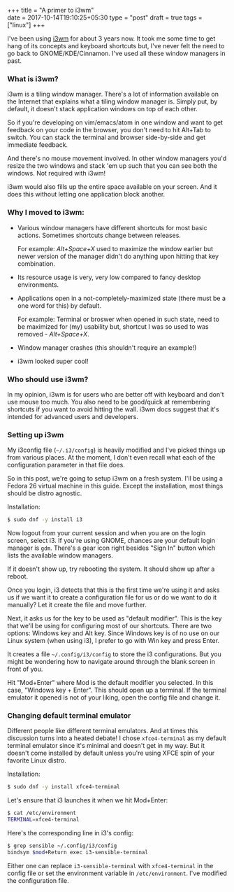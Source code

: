 +++
title = "A primer to i3wm"                           
date = 2017-10-14T19:10:25+05:30
type = "post"
draft = true
tags = ["linux"]
+++

I've been using [i3wm](https://i3wm.org/) for about 3 years now. It took me
some time to get hang of its concepts and keyboard shortcuts but, I've never
felt the need to go back to GNOME/KDE/Cinnamon. I've used all these window
managers in past.

### What is i3wm?

i3wm is a tiling window manager. There's a lot of information available on the
Internet that explains what a tiling window manager is. Simply put, by default,
it doesn't stack application windows on top of each other. 

So if you're developing on vim/emacs/atom in one window and want to get
feedback on your code in the browser, you don't need to hit Alt+Tab to switch.
You can stack the terminal and browser side-by-side and get immediate feedback.

And there's no mouse movement involved. In other window managers you'd resize
the two windows and stack 'em up such that you can see both the windows. Not
required with i3wm!

i3wm would also fills up the entire space available on your screen. And it does
this without letting one application block another. 

### Why I moved to i3wm:

- Various window managers have different shortcuts for most basic actions.
  Sometimes shortcuts change between releases. 

    For example: *Alt+Space+X* used to maximize the window earlier but newer
    version of the manager didn't do anything upon hitting that key
    combination.

- Its resource usage is very, very low compared to fancy desktop environments.

- Applications open in a not-completely-maximized state (there must be a one
  word for this) by default.

    For example: Terminal or broswer when opened in such state, need to be
    maximized for (my) usability but, shortcut I was so used to was removed -
    *Alt+Space+X*.

- Window manager crashes (this shouldn't require an example!)

- i3wm looked super cool!

### Who should use i3wm?

In my opinion, i3wm is for users who are better off with keyboard and don't use
mouse too much. You also need to be good/quick at remembering shortcuts if you
want to avoid hitting the wall. i3wm docs suggest that it's intended for
advanced users and developers.

### Setting up i3wm

My i3config file (`~/.i3/config`) is heavily modified and I've picked things up
from various places. At the moment, I don't even recall what each of the
configuration parameter in that file does.

So in this post, we're going to setup i3wm on a fresh system. I'll be using a
Fedora 26 virtual machine in this guide. Except the installation, most things
should be distro agnostic.

Installation:

```bash
$ sudo dnf -y install i3
```

Now logout from your current session and when you are on the login screen,
select i3. If you're using GNOME, chances are your default login manager is
`gdm`. There's a gear icon right besides "Sign In" button which lists the
available window managers.

If it doesn't show up, try rebooting the system. It should show up after a
reboot.

Once you login, i3 detects that this is the first time we're using it and asks
us if we want it to create a configuration file for us or do we want to do it
manually? Let it create the file and move further.

Next, it asks us for the key to be used as "default modifier". This is the key
that we'll be using for configuring most of our shortcuts. There are two
options: Windows key and Alt key. Since Windows key is of no use on our Linux
system (when using i3), I prefer to go with Win key and press Enter.

It creates a file `~/.config/i3/config` to store the i3 configurations. But you
might be wondering how to navigate around through the blank screen in front of
you.

Hit "Mod+Enter" where Mod is the default modifier you selected. In this case,
"Windows key + Enter". This should open up a terminal. If the terminal emulator
it opened is not of your liking, open the config file and change it.

### Changing default terminal emulator

Different people like different terminal emulators. And at times this
discussion turns into a heated debate! I chose `xfce4-terminal` as my default
terminal emulator since it's minimal and doesn't get in my way. But it doesn't
come installed by default unless you're using XFCE spin of your favorite Linux
distro.

Installation:

```bash
$ sudo dnf -y install xfce4-terminal
```

Let's ensure that i3 launches it when we hit Mod+Enter:

```bash
$ cat /etc/environment
TERMINAL=xfce4-terminal
```

Here's the corresponding line in i3's config:

```bash
$ grep sensible ~/.config/i3/config
bindsym $mod+Return exec i3-sensible-terminal
```

Either one can replace `i3-sensible-terminal` with `xfce4-terminal` in the
config file or set the environment variable in `/etc/environment`. I've
modified the configuration file.
